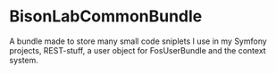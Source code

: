 # BisonLabCommonBundle
A bundle made to store many small code sniplets I use in my Symfony projects, REST-stuff, a user object for FosUserBundle and the context system.
